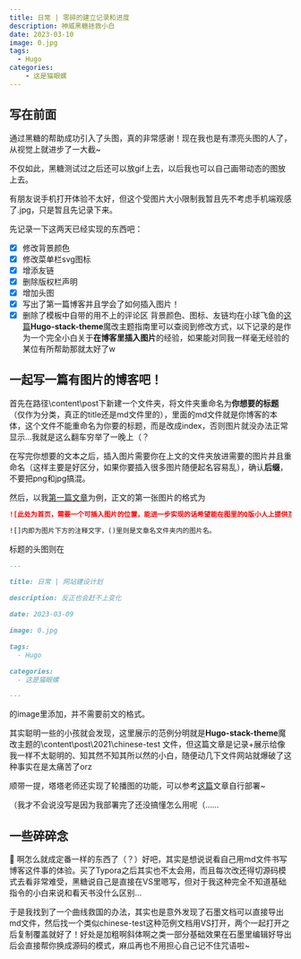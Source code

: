 ```yaml
---
title: 日常 | 零碎的建立记录和进度
description: 神威黑糖拯救小白
date: 2023-03-10
image: 0.jpg
tags:
  - Hugo
categories:
    - 这是猫眼螺
---
```

## 写在前面

通过黑糖的帮助成功引入了头图，真的非常感谢！现在我也是有漂亮头图的人了，从视觉上就进步了一大截~

不仅如此，黑糖测试过之后还可以放gif上去，以后我也可以自己画带动态的图放上去。

有朋友说手机打开体验不太好，但这个受图片大小限制我暂且先不考虑手机端观感了.jpg，只是暂且先记录下来。

先记录一下这两天已经实现的东西吧：

- [x] 修改背景颜色
- [x] 修改菜单栏svg图标
- [x] 增添友链
- [x] 删除版权栏声明
- [x] 增加头图
- [x] 写出了第一篇博客并且学会了如何插入图片！
- [x] 删除了模板中自带的用不上的评论区
背景颜色、图标、友链均在小球飞鱼的[这篇](https://mantyke.icu/posts/2022/stack-theme-mod/)**Hugo-stack-theme**魔改主题指南里可以查阅到修改方式，以下记录的是作为一个完全小白关于**在博客里插入图片**的经验，如果能对同我一样毫无经验的某位有所帮助那就太好了w

## 一起写一篇有图片的博客吧！

首先在路径\content\post下新建一个文件夹，将文件夹重命名为**你想要的标题**（仅作为分类，真正的title还是md文件里的），里面的md文件就是你博客的本体，这个文件不能重命名为你要的标题，而是改成index，否则图片就没办法正常显示…我就是这么翻车穷举了一晚上（？

在写完你想要的文本之后，插入图片需要你在上文的文件夹放进需要的图片并且重命名（这样主要是好区分，如果你要插入很多图片随便起名容易乱），确认**后缀**，不要把png和jpg搞混。

然后，以我[第一篇文章](https://nemuri.monster/2023/%E6%97%A5%E5%B8%B8-%E7%BD%91%E7%AB%99%E5%BB%BA%E8%AE%BE%E8%AE%A1%E5%88%92/)为例，正文的第一张图片的格式为

```markdown
![此处为首页，需要一个可插入图片的位置，能进一步实现的话希望能在图里的Q版小人上提供互动和反馈，点击就可以跳转到对应的OC。](1.png)  

![]内即为图片下方的注释文字，()里则是文章名文件夹内的图片名。
```

标题的头图则在

```markdown
---

title: 日常 | 网站建设计划

description: 反正也会赶不上变化

date: 2023-03-09

image: 0.jpg

tags:
  - Hugo

categories:
  - 这是猫眼螺

---
```

的image里添加，并不需要前文的格式。

其实聪明一些的小孩就会发现，这里展示的范例分明就是**Hugo-stack-theme**魔改主题的\content\post\2021\chinese-test 文件，但这篇文章是记录+展示给像我一样不太聪明的、知其然不知其所以然的小白，随便动几下文件网站就爆破了这种事实在是太痛苦了orz

顺带一提，塔塔老师还实现了轮播图的功能，可以参考[这篇](https://mantyke.icu/posts/2021/cf2cf0fb/)文章自行部署~

（我才不会说没写是因为我部署完了还没搞懂怎么用呢（……

## 一些碎碎念

🥨 啊怎么就成定番一样的东西了（？）好吧，其实是想说说看自己用md文件书写博客这件事的体验。买了Typora之后其实也不太会用，而且每次改还得切源码模式去看非常难受，黑糖说自己是直接在VS里嗯写，但对于我这种完全不知道基础指令的小白来说和看天书没什么区别…

于是我找到了一个曲线救国的办法，其实也是意外发现了石墨文档可以直接导出md文件，然后找一个类似chinese-test这种范例文档用VS打开，两个一起打开之后复制覆盖就好了！好处是加粗啊斜体啊之类一部分基础效果在石墨里编辑好导出后会直接帮你换成源码的模式，麻瓜再也不用担心自己记不住咒语啦~